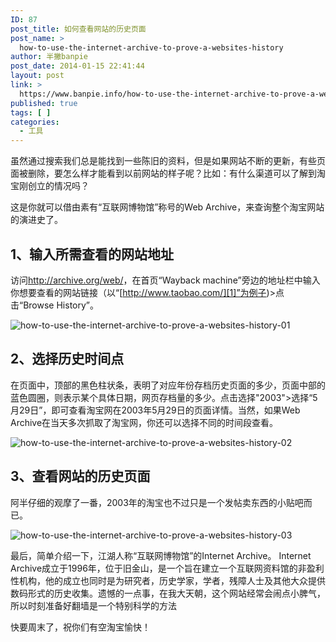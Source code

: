 ```yaml
---
ID: 87
post_title: 如何查看网站的历史页面
post_name: >
  how-to-use-the-internet-archive-to-prove-a-websites-history
author: 半撇banpie
post_date: 2014-01-15 22:41:44
layout: post
link: >
  https://www.banpie.info/how-to-use-the-internet-archive-to-prove-a-websites-history/
published: true
tags: [ ]
categories:
  - 工具
---
```

虽然通过搜索我们总是能找到一些陈旧的资料，但是如果网站不断的更新，有些页面被删除，要怎么样才能看到以前网站的样子呢？比如：有什么渠道可以了解到淘宝刚创立的情况吗？

这是你就可以借由素有“互联网博物馆”称号的Web Archive，来查询整个淘宝网站的演进史了。

## 1、输入所需查看的网站地址

访问<http://archive.org/web/>，在首页“Wayback machine”旁边的地址栏中输入你想要查看的网站链接（以“[http://www.taobao.com/][1]”为例子)>点击“Browse History”。

![how-to-use-the-internet-archive-to-prove-a-websites-history-01][2]

## 2、选择历史时间点

在页面中，顶部的黑色柱状条，表明了对应年份存档历史页面的多少，页面中部的蓝色圆圈，则表示某个具体日期，网页存档量的多少。点击选择"2003">选择“5月29日”，即可查看淘宝网在2003年5月29日的页面详情。当然，如果Web Archive在当天多次抓取了淘宝网，你还可以选择不同的时间段查看。

![how-to-use-the-internet-archive-to-prove-a-websites-history-02][3]

## 3、查看网站的历史页面

阿半仔细的观摩了一番，2003年的淘宝也不过只是一个发帖卖东西的小贴吧而已。

![how-to-use-the-internet-archive-to-prove-a-websites-history-03][4]

最后，简单介绍一下，江湖人称“互联网博物馆”的Internet Archive。 Internet Archive成立于1996年，位于旧金山，是一个旨在建立一个互联网资料馆的非盈利性机构，他的成立也同时是为研究者，历史学家，学者，残障人士及其他大众提供数码形式的历史收集。遗憾的一点事，在我大天朝，这个网站经常会闹点小脾气，所以时刻准备好翻墙是一个特别科学的方法

快要周末了，祝你们有空淘宝愉快！

 [1]: http://archive.org/web/
 [2]: http://www.banpie.info/wp-content/uploads/2018/11/how-to-use-the-internet-archive-to-prove-a-websites-history-01.jpg
 [3]: http://7arnhx.com1.z0.glb.clouddn.com/wp-content/uploads/2014/01/how-to-use-the-internet-archive-to-prove-a-websites-history-02.jpg
 [4]: http://7arnhx.com1.z0.glb.clouddn.com/wp-content/uploads/2014/01/how-to-use-the-internet-archive-to-prove-a-websites-history-03.jpg
<!--stackedit_data:
eyJoaXN0b3J5IjpbLTIxODE2NDIyN119
-->